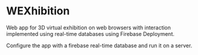 # WEXhibition
Web app for 3D virtual exhibition on web browsers with interaction implemented using real-time databases using Firebase Deployment.

Configure the app with a firebase real-time database and run it on a server.
